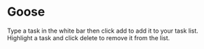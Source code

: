 # Goose
Type a task in the white bar then click add to add it to your task list. Highlight a task and click delete to remove it from the list.

